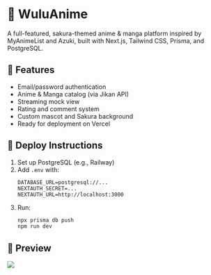 
# 🌸 WuluAnime

A full-featured, sakura-themed anime & manga platform inspired by MyAnimeList and Azuki, built with Next.js, Tailwind CSS, Prisma, and PostgreSQL.

## 🌟 Features
- Email/password authentication
- Anime & Manga catalog (via Jikan API)
- Streaming mock view
- Rating and comment system
- Custom mascot and Sakura background
- Ready for deployment on Vercel

## 🚀 Deploy Instructions
1. Set up PostgreSQL (e.g., Railway)
2. Add `.env` with:
   ```
   DATABASE_URL=postgresql://...
   NEXTAUTH_SECRET=...
   NEXTAUTH_URL=http://localhost:3000
   ```
3. Run:
   ```bash
   npx prisma db push
   npm run dev
   ```

## 📸 Preview
![](public/screenshot.jpg)
